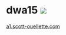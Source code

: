 # dwa15 <img src="https://travis-ci.org/scottx611x/dwa15.svg?branch=master" />

[a1.scott-ouellette.com](http://a1.scott-ouellette.com)
